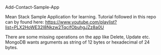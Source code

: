Add-Contact-Sample-App

Mean Stack Sample Application for learning.
Tutorial followed in this repo can by found here:
https://www.youtube.com/playlist?list=PLX2HoWE32I8Nkzw2TqcifObuhgJZz8a0U

There are some missing operations on the app like Delete, Update etc. MongoDB wants arguments as 
string of 12 bytes or hexadecimal of 24 bytes.
